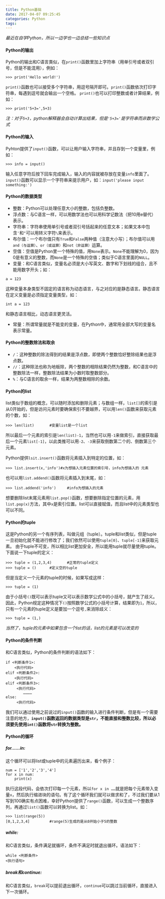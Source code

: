 ```yaml
---
title: Python基础
date: 2017-04-07 09:25:45
categories: Python
tags:
---
```

*最近在自学Python，所以一边学也一边总结一些知识点*

#### Python的输出
Python的输出和C语言类似，在`print()`函数里加上字符串（用单引号或者双引号，但是不能混用），例如：
```
>>> print('Hello world!')
```
`print()`函数也可以接受多个字符串，用逗号隔开即可。`print()`函数依次打印字符串，每遇到逗号就会输出一个空格。
`print()`也可以打印整数或者计算结果，例如：
<!--more-->
```
>>> print('5+3=',5+3)
```
*注：对于`5+3`，python解释器会自动计算出结果，但是`'5+3='`是字符串而非数学公式*

#### Python的输入
Pyhton提供了`input()`函数，可以让用户输入字符串，并且存到一个变量里，例如：
```
>>> info = input()
```
输入任意字符后按下回车完成输入，输入的内容就被存放在变量`info`里面了。
`input()`函数可以显示一个字符串来提示用户，如：`input('please input something:')`

#### Python的数据类型
* 整数：Python可以处理任意大小的整数，包括负整数。
* 浮点数：与C语言一样，可以用数学法也可以用科学记数法（把10用e替代）表示。
* 字符串：字符串使用单引号或者双引号括起来的任意文本；如果文本中包含`'`和`"`可以用转义字符`\`来表示。
* 布尔值：一个布尔值只有`True`和`False`两种值（注意大小写）；布尔值可以用`and（与运算）`、`or（或运算）`和`not（非运算）`运算。
* 空值：空值是Python里一个特殊的值，用`None`表示。`None`不能理解为0，因为0是有意义的整数，而`None`是一个特殊的空值；类似于C语言里面的`NULL`。
* 变量：和C语言类似，变量名必须是大小写英文、数字和下划线的组合，且不能用数字开头；如：
```
a = 123
```
这种变量本身类型不固定的语言称为动态语言，与之对应的是静态语言。静态语言在定义变量是必须指定变量类型，如：
```
int a = 123
```
和静态语言相比，动态语言更灵活。

* 常量：所谓常量就是不能变的变量，在Python中，通常用全部大写的变量名表示常量。

#### Python的整数除法和取余
* `/`：这种整数的除法得到的结果是浮点数，即使两个整数恰好整除结果也是浮点数。
* `//`：这种除法也称为地板除，两个整数的相除结果仍然为整数，和C语言中的整数除法一样，整数除法结果为小数时取整数部分。
* `%`：与C语言的取余一样，结果为两整数相除的余数。

#### Python的list
list类似于数组的概念，可以随时添加和删除元素；与数组一样，`list[]`的索引是从0开始的，但是访问元素时要确保索引不要越界，可以用`len()`函数来获取元素的个数，如：
```
>>> len(list)       #变量list是一个list
```
所以最后一个元素的索引是`len(list)-1`，当然也可以用`-1`来做索引，直接获取最后一个元素`list[-1]`，以此类推可以用`-2`、`-3`来获取倒数第二个的、倒数第三个元素。

Python提供`lsit.insert()`函数将元素插入到特定的位置，如：
```
>>> list.insert(x,'info')#x为想插入元素位置的索引号，info为想插入的 元素
```
也可以用`list.addend()`函数将元素插入到末尾，如：
```
>>> list.addend('info')     #info为想插入的元素
```
想要删除list末尾元素用`list.pop()`函数，想要删除指定位置的元素，用`list.pop(x)`方法，其中`x`是索引位置。list可以直接赋值，而且list中的元素类型也可以不同。

#### Python的tuple
这是Python的另一个有序列表，叫做元组（tuple）。tuple和list类似，但是tuple一旦初始化就不能进行修改了；我们依然可以使用`tuple[0]`、`tuple[-1]`来获取元素。
由于tuple不可变，所以相比list更加安全，所以能用tuple就尽量使用tuple。下面说一下tuple的定义：
```
>>> tuple = (1,2,3,4)       #正常的tuple定义
>>> tuple = ()      #定义空的tuple
```
但是当定义一个元素的tuple的时候，如果写成这样：
```
>>> tuple = (1)
```
由于小括号`()`既可以表示tuple又可以表示数学公式中的小括号，就产生了歧义。因此，Python规定这种情况下`()`按照数学公式的小括号计算，结果即为`1`，所以，只有一个元素的tuple定义是要加一个逗号`,`来消除歧义：
```
>>> tuple = (1,)
```
*当然了，tuple的元素中如果包含一个list的话，list的元素是可以改变的*

#### Python的条件判断
和C语言类似，Python的条件判断的语法如下：
```
if <判断条件1>:
    <执行代码>
elif <判断条件2>:
    <执行代码>
elif <判断条件3>:
     <执行代码>
        …………
else:
     <执行代码>
```
我们可以通过使用之前说过的`input()`函数的输入进行条件判断，但是有一个需要注意的地方，**`input()`函数返回的数据类型是`str`，不能直接和整数比较，所以必须要先使用`int()`函数将`str`转换为整数。**

#### Python的循环
##### for……in:
这个循环可以将list或tuple中的元素遍历出来，看个例子：
```
num = ['1','2','3','4']
for x in num:
    print(x)
```
执行这段代码，会依次打印每一个元素，所以`for x in ……`就是把每个元素带入变量`x`，然后执行缩进块的语句。有了这个循环我们就可以做求和了，不过我们要从1写到100确实有点困难，幸好Python提供了`range()`函数，可以生成一个整数序列，再通过`list()`函数可以转换为list。如：
```
>>> list(range(5))
[0,1,2,3,4]         #range(5)生成的是从0开始小于5的整数
```
##### while:
和C语言类似，条件满足就循环，条件不满足时就退出循环。语法如下：
```
while <判断条件>
<执行语句>
```
##### break和continue:
和C语言类似，`break`可以提前退出循环，`continue`可以跳过当前循环，直接进入下一次循环。
